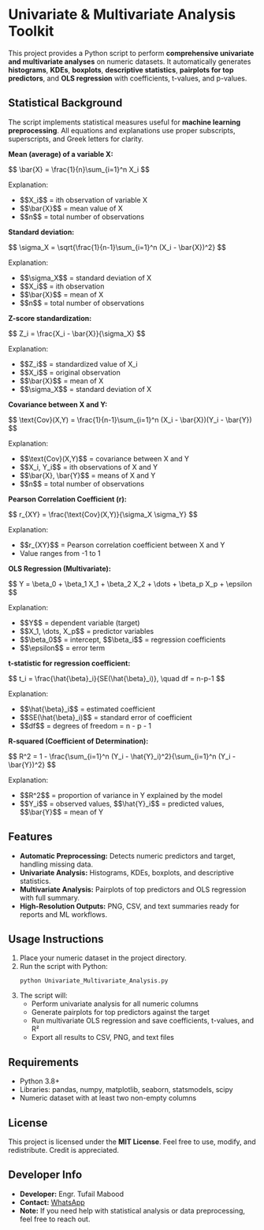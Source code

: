 </head>
<body>
  <h1>Univariate & Multivariate Analysis Toolkit</h1>

  <p>
    This project provides a Python script to perform <strong>comprehensive univariate and multivariate analyses</strong> 
    on numeric datasets. It automatically generates <strong>histograms</strong>, <strong>KDEs</strong>, <strong>boxplots</strong>, 
    <strong>descriptive statistics</strong>, <strong>pairplots for top predictors</strong>, and <strong>OLS regression</strong> 
    with coefficients, t-values, and p-values.
  </p>

  <h2>Statistical Background</h2>
  <p>
    The script implements statistical measures useful for <strong>machine learning preprocessing</strong>. 
    All equations and explanations use proper subscripts, superscripts, and Greek letters for clarity.
  </p>

  <p><strong>Mean (average) of a variable X:</strong></p>
  <p>$$
  \bar{X} = \frac{1}{n}\sum_{i=1}^n X_i
  $$</p>
  <p>Explanation:</p>
  <ul>
    <li>$$X_i$$ = ith observation of variable X</li>
    <li>$$\bar{X}$$ = mean value of X</li>
    <li>$$n$$ = total number of observations</li>
  </ul>

  <p><strong>Standard deviation:</strong></p>
  <p>$$
  \sigma_X = \sqrt{\frac{1}{n-1}\sum_{i=1}^n (X_i - \bar{X})^2}
  $$</p>
  <p>Explanation:</p>
  <ul>
    <li>$$\sigma_X$$ = standard deviation of X</li>
    <li>$$X_i$$ = ith observation</li>
    <li>$$\bar{X}$$ = mean of X</li>
    <li>$$n$$ = total number of observations</li>
  </ul>

  <p><strong>Z-score standardization:</strong></p>
  <p>$$
  Z_i = \frac{X_i - \bar{X}}{\sigma_X}
  $$</p>
  <p>Explanation:</p>
  <ul>
    <li>$$Z_i$$ = standardized value of X_i</li>
    <li>$$X_i$$ = original observation</li>
    <li>$$\bar{X}$$ = mean of X</li>
    <li>$$\sigma_X$$ = standard deviation of X</li>
  </ul>

  <p><strong>Covariance between X and Y:</strong></p>
  <p>$$
  \text{Cov}(X,Y) = \frac{1}{n-1}\sum_{i=1}^n (X_i - \bar{X})(Y_i - \bar{Y})
  $$</p>
  <p>Explanation:</p>
  <ul>
    <li>$$\text{Cov}(X,Y)$$ = covariance between X and Y</li>
    <li>$$X_i, Y_i$$ = ith observations of X and Y</li>
    <li>$$\bar{X}, \bar{Y}$$ = means of X and Y</li>
    <li>$$n$$ = total number of observations</li>
  </ul>

  <p><strong>Pearson Correlation Coefficient (r):</strong></p>
  <p>$$
  r_{XY} = \frac{\text{Cov}(X,Y)}{\sigma_X \sigma_Y}
  $$</p>
  <p>Explanation:</p>
  <ul>
    <li>$$r_{XY}$$ = Pearson correlation coefficient between X and Y</li>
    <li>Value ranges from -1 to 1</li>
  </ul>

  <p><strong>OLS Regression (Multivariate):</strong></p>
  <p>$$
  Y = \beta_0 + \beta_1 X_1 + \beta_2 X_2 + \dots + \beta_p X_p + \epsilon
  $$</p>
  <p>Explanation:</p>
  <ul>
    <li>$$Y$$ = dependent variable (target)</li>
    <li>$$X_1, \dots, X_p$$ = predictor variables</li>
    <li>$$\beta_0$$ = intercept, $$\beta_i$$ = regression coefficients</li>
    <li>$$\epsilon$$ = error term</li>
  </ul>

  <p><strong>t-statistic for regression coefficient:</strong></p>
  <p>$$
  t_i = \frac{\hat{\beta}_i}{SE(\hat{\beta}_i)}, \quad df = n-p-1
  $$</p>
  <p>Explanation:</p>
  <ul>
    <li>$$\hat{\beta}_i$$ = estimated coefficient</li>
    <li>$$SE(\hat{\beta}_i)$$ = standard error of coefficient</li>
    <li>$$df$$ = degrees of freedom = n - p - 1</li>
  </ul>

  <p><strong>R-squared (Coefficient of Determination):</strong></p>
  <p>$$
  R^2 = 1 - \frac{\sum_{i=1}^n (Y_i - \hat{Y}_i)^2}{\sum_{i=1}^n (Y_i - \bar{Y})^2}
  $$</p>
  <p>Explanation:</p>
  <ul>
    <li>$$R^2$$ = proportion of variance in Y explained by the model</li>
    <li>$$Y_i$$ = observed values, $$\hat{Y}_i$$ = predicted values, $$\bar{Y}$$ = mean of Y</li>
  </ul>

  <h2>Features</h2>
  <ul>
    <li><strong>Automatic Preprocessing:</strong> Detects numeric predictors and target, handling missing data.</li>
    <li><strong>Univariate Analysis:</strong> Histograms, KDEs, boxplots, and descriptive statistics.</li>
    <li><strong>Multivariate Analysis:</strong> Pairplots of top predictors and OLS regression with full summary.</li>
    <li><strong>High-Resolution Outputs:</strong> PNG, CSV, and text summaries ready for reports and ML workflows.</li>
  </ul>

  <h2>Usage Instructions</h2>
  <ol>
    <li>Place your numeric dataset in the project directory.</li>
    <li>Run the script with Python:
      <pre><code>python Univariate_Multivariate_Analysis.py</code></pre>
    </li>
    <li>The script will:
      <ul>
        <li>Perform univariate analysis for all numeric columns</li>
        <li>Generate pairplots for top predictors against the target</li>
        <li>Run multivariate OLS regression and save coefficients, t-values, and R²</li>
        <li>Export all results to CSV, PNG, and text files</li>
      </ul>
    </li>
  </ol>

  <h2>Requirements</h2>
  <ul>
    <li>Python 3.8+</li>
    <li>Libraries: pandas, numpy, matplotlib, seaborn, statsmodels, scipy</li>
    <li>Numeric dataset with at least two non-empty columns</li>
  </ul>

  <h2>License</h2>
  <p>This project is licensed under the <strong>MIT License</strong>. Feel free to use, modify, and redistribute. Credit is appreciated.</p>

  <h2>Developer Info</h2>
  <ul>
    <li><strong>Developer:</strong> Engr. Tufail Mabood</li>
    <li><strong>Contact:</strong> <a href="https://wa.me/+923440907874">WhatsApp</a></li>
    <li><strong>Note:</strong> If you need help with statistical analysis or data preprocessing, feel free to reach out.</li>
  </ul>
</body>
